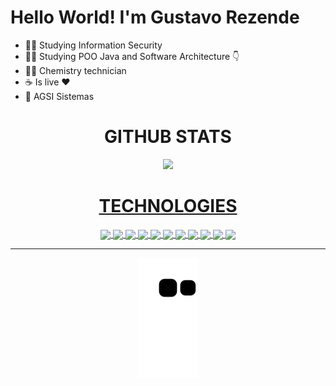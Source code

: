 <!--Infos-->
<h1>Hello World! I'm Gustavo Rezende</h1>

- :man_student: Studying Information Security
- :man_technologist: Studying POO Java and Software Architecture :point_down:
- :man_scientist: Chemistry technician
- ☕ Is live ❤️
- 🏢 AGSI Sistemas

<!--GitHub Stats-->
<h1 align="center">GITHUB STATS</h1>
<div align="center">
  <a href="https://github.com/GustavoCarisRezende">
  <img height="180em" bg_color="#000000" src="![Anurag's GitHub stats](https://github-readme-stats.vercel.app/api?username=GustavoCarisRezende&show_icons=true&theme=transparent)"/>
 
<!--ÍCONES DAS LINGUAGENS-->
  <br>
  <h1 align="center">TECHNOLOGIES</h1>
  <div align="center">
    <img align="center" src="https://img.icons8.com/color/48/000000/html-5--v1.png"/>
    <img align="center" src="https://img.icons8.com/color/48/000000/css3.png"/>
    <img align="center" src="https://img.icons8.com/color/48/000000/javascript--v2.png"/>
    <img align="center" src="https://img.icons8.com/color/48/000000/python--v1.png"/>
    <img align="center" src="https://img.icons8.com/color/48/000000/mysql-logo.png"/>
    <img align="center" src="https://img.icons8.com/color/48/000000/java-coffee-cup-logo--v1.png"/>
    <img align="center" src="https://img.icons8.com/color/48/000000/tomcat.png"/>
    <img align="center" src="https://img.icons8.com/color/48/null/spring-logo.png"/>
    <img align="center" src="https://img.icons8.com/color/48/null/microsoft-sql-server.png"/>
    <img align="center" src="https://img.icons8.com/color/48/null/git.png"/>
    <img align="center" src="https://img.icons8.com/color/48/null/linux--v1.png"/>
  </div>

<hr>
 
<!--Snake Gif-->
<div align="center">
  <img align="center" src="https://github.com/rafaballerini/rafaballerini/blob/output/github-contribution-grid-snake.svg">
</div>
